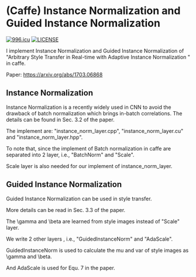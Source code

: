 # (Caffe) Instance Normalization and Guided Instance Normalization

[![996.icu](https://img.shields.io/badge/link-996.icu-red.svg)](https://996.icu)
[![LICENSE](https://img.shields.io/badge/license-Anti%20996-blue.svg)](https://github.com/996icu/996.ICU/blob/master/LICENSE)

I implement Instance Normalization and Guided Instance Normalization of "Arbitrary Style Transfer in Real-time with Adaptive Instance Normalization " in caffe. 

Paper: https://arxiv.org/abs/1703.06868

## Instance Normalization

Instance Normalization is a recently widely used in CNN to avoid the drawback of batch normalization which brings in-batch correlations. The details can be found in Sec. 3.2 of the paper.

The implement are: "instance_norm_layer.cpp", "instance_norm_layer.cu" and "instance_norm_layer.hpp". 

To note that, since the implement of Batch normalization in caffe are separated into 2 layer, i.e., "BatchNorm" and "Scale".

Scale layer is also needed for our implement of instance_norm_layer.

## Guided Instance Normalization

Guided Instance Normalization can be used in style transfer.

More details can be read in Sec. 3.3 of the paper.

The \gamma and \beta are learned from style images instead of "Scale" layer.

We write 2 other layers , i.e., "GuidedInstanceNorm" and "AdaScale".

GuidedInstanceNorm is used to calculate the mu and var of style images as \gamma and \beta.

And AdaScale is used for Equ. 7 in the paper.
